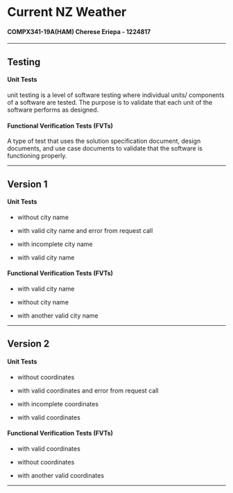 # Current NZ Weather

#### COMPX341-19A(HAM) Cherese Eriepa - 1224817

---

## Testing

#### Unit Tests

unit testing is a level of software testing where individual units/ components of a software are tested. The purpose is to validate that each unit of the software performs as designed.

#### Functional Verification Tests (FVTs)

A type of test that uses the solution specification document, design documents, and use case documents to validate that the software is functioning properly.

---

## Version 1

#### Unit Tests

* without city name

* with valid city name and error from request call

* with incomplete city name

* with valid city name

#### Functional Verification Tests (FVTs)

* with valid city name

* without city name

* with another valid city name

---

## Version 2

#### Unit Tests

* without coordinates

* with valid coordinates and error from request call

* with incomplete coordinates

* with valid coordinates

#### Functional Verification Tests (FVTs)

* with valid coordinates

* without coordinates

* with another valid coordinates

---
